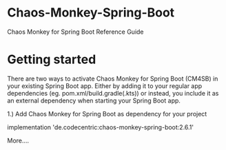 # Chaos-Monkey-Spring-Boot
Chaos Monkey for Spring Boot Reference Guide


# Getting started
There are two ways to activate Chaos Monkey for Spring Boot (CM4SB) in your existing Spring Boot app. Either by adding it to your regular app dependencies (eg. pom.xml/build.gradle(.kts)) or instead, you include it as an external dependency when starting your Spring Boot app.


1.) Add Chaos Monkey for Spring Boot as dependency for your project

implementation 'de.codecentric:chaos-monkey-spring-boot:2.6.1'


More....



